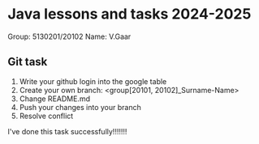 # Java lessons and tasks 2024-2025

Group: 5130201/20102
Name: V.Gaar

## Git task

1. Write your github login into the google table
2. Create your own branch: <group[20101, 20102]_Surname-Name>
3. Change README.md
4. Push your changes into your branch
5. Resolve conflict

I've done this task successfully!!!!!!!
